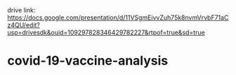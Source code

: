 drive link:
https://docs.google.com/presentation/d/11VSgmEivvZuh75k8nvmVrvbF71aCz4QU/edit?usp=drivesdk&ouid=109297828346429782227&rtpof=true&sd=true
# covid-19-vaccine-analysis
